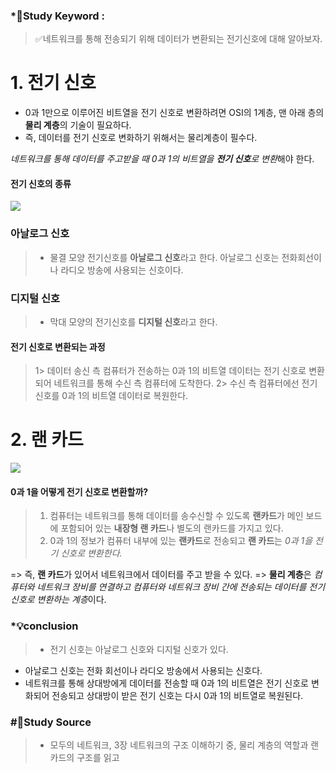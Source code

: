 ### \*🔐Study Keyword :

> ✅네트워크를 통해 전송되기 위해 데이터가 변환되는 전기신호에 대해 알아보자.

# 1. 전기 신호

- 0과 1만으로 이루어진 비트열을 전기 신호로 변환하려면 OSI의 1계층, 맨 아래 층의 **물리 계층**의 기술이 필요하다.
- 즉, 데이터를 전기 신호로 변화하기 위해서는 물리계층이 필수다.

*네트워크를 통해 데이터를 주고받을 때 0과 1의 비트열을 **전기 신호**로 변환*해야 한다.

#### 전기 신호의 종류

![](https://images.velog.io/images/minj9_6/post/25021410-a309-4350-82e8-753190645b84/image.png)

### 아날로그 신호

> - 물결 모양 전기신호를 **아날로그 신호**라고 한다.
>   아날로그 신호는 전화회선이나 라디오 방송에 사용되는 신호이다.

### 디지털 신호

> - 막대 모양의 전기신호를 **디지털 신호**라고 한다.

#### 전기 신호로 변환되는 과정

> 1> 데이터 송신 측 컴퓨터가 전송하는 0과 1의 비트열 데이터는 전기 신호로 변환되어 네트워크를 통해 수신 측 컴퓨터에 도착한다.
> 2> 수신 측 컴퓨터에선 전기 신호를 0과 1의 비트열 데이터로 복원한다.

# 2. 랜 카드

![](https://images.velog.io/images/minj9_6/post/2d11f847-1eb0-4920-bccc-1917dca5d0bb/image.png)

#### 0과 1을 어떻게 전기 신호로 변환할까?

> 1. 컴퓨터는 네트워크를 통해 데이터를 송수신할 수 있도록 **랜카드**가 메인 보드에 포함되어 있는 **내장형 랜 카드**나 별도의 랜카드를 가지고 있다.
> 2. 0과 1의 정보가 컴퓨터 내부에 있는 **랜카드**로 전송되고 **랜 카드**는 _0과 1을 전기 신호로 변환한다._

=> 즉, **랜 카드**가 있어서 네트워크에서 데이터를 주고 받을 수 있다.
=> **물리 계층**은 *컴퓨터와 네트워크 장비를 연결하고 컴퓨터와 네트워크 장비 간에 전송되는 데이터를 전기 신호로 변환하는 계층*이다.

### \*💡conclusion

> - 전기 신호는 아날로그 신호와 디지털 신호가 있다.

- 아날로그 신호는 전화 회선이나 라디오 방송에서 사용되는 신호다.
- 네트워크를 통해 상대방에게 데이터를 전송할 때 0과 1의 비트열은 전기 신호로 변화되어 전송되고 상대방이 받은 전기 신호는 다시 0과 1의 비트열로 복원된다.

### #📑Study Source

> - 모두의 네트워크, 3장 네트워크의 구조 이해하기 중, 물리 계층의 역할과 랜 카드의 구조를 읽고
